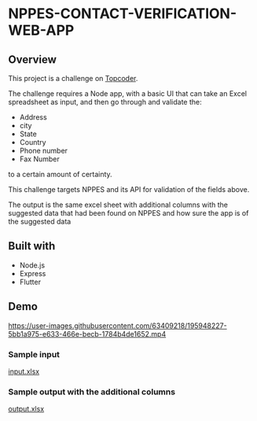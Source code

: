 # NPPES-CONTACT-VERIFICATION-WEB-APP

## Overview
This project is a challenge on [Topcoder](https://www.topcoder.com/).

The challenge requires a Node app, with a basic UI that can take an Excel spreadsheet as input, and then go through and validate the:

- Address 
- city
- State
- Country
- Phone number
- Fax Number

to a certain amount of certainty.

This challenge targets NPPES and its API for validation of the fields above.

The output is the same excel sheet with additional columns with the suggested data that had been found on NPPES and how sure the app is of the suggested data


## Built with
- Node.js
- Express
- Flutter


## Demo


https://user-images.githubusercontent.com/63409218/195948227-5bb1a975-e633-466e-becb-1784b4de1652.mp4


### Sample input
[input.xlsx](https://github.com/mohamedhesham1619/NPPES-CONTACT-VERIFICATION-WEB-APP/files/9790213/input.xlsx)

### Sample output with the additional columns

[output.xlsx](https://github.com/mohamedhesham1619/NPPES-CONTACT-VERIFICATION-WEB-APP/files/9790217/output.xlsx)

